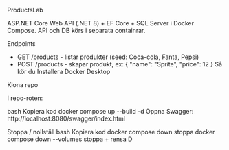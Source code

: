  ProductsLab

ASP.NET Core Web API (.NET 8) + EF Core + SQL Server i Docker Compose. API och DB körs i separata containrar.

Endpoints
- GET /products - listar produkter (seed: Coca-cola, Fanta, Pepsi)
- POST /products - skapar produkt, ex:
  { "name": "Sprite", "price": 12 }
Så kör du
Installera Docker Desktop

Klona repo

I repo-roten:

bash
Kopiera kod
docker compose up --build -d
Öppna Swagger: http://localhost:8080/swagger/index.html

Stoppa / nollställ
bash
Kopiera kod
docker compose down             stoppa
docker compose down --volumes   stoppa + rensa D
